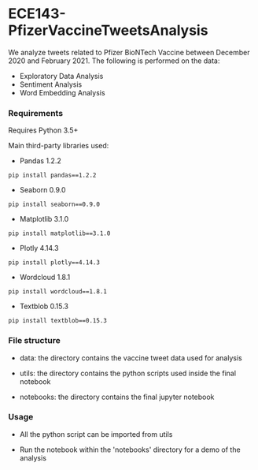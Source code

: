 # ECE143-PfizerVaccineTweetsAnalysis

We analyze tweets related to Pfizer BioNTech Vaccine between December 2020 and February 2021. The following is performed on the data:

* Exploratory Data Analysis
* Sentiment Analysis
* Word Embedding Analysis

### Requirements

Requires Python 3.5+

Main third-party libraries used: 

* Pandas 1.2.2 

`pip install pandas==1.2.2`

* Seaborn 0.9.0

`pip install seaborn==0.9.0`

* Matplotlib 3.1.0

`pip install matplotlib==3.1.0`

* Plotly 4.14.3

`pip install plotly==4.14.3`

* Wordcloud 1.8.1

`pip install wordcloud==1.8.1`

* Textblob 0.15.3

`pip install textblob==0.15.3`


### File structure

* data: the directory contains the vaccine tweet data used for analysis

* utils: the directory contains the python scripts used inside the final notebook

* notebooks: the directory contains the final jupyter notebook

### Usage

* All the python script can be imported from utils

* Run the notebook within the 'notebooks' directory for a demo of the analysis